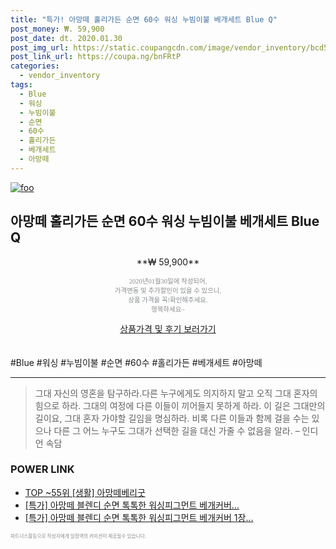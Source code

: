 ```yaml
--- 
title: "특가! 아망떼 홀리가든 순면 60수 워싱 누빔이불 베개세트 Blue Q" 
post_money: ₩. 59,900 
post_date: dt. 2020.01.30 
post_img_url: https://static.coupangcdn.com/image/vendor_inventory/bcd5/b0385da163f0bb01072fb6eed3d34998bce5ce2a1fe6f065c6857fe50116.jpg 
post_link_url: https://coupa.ng/bnFRtP 
categories: 
  - vendor_inventory 
tags: 
  - Blue 
  - 워싱 
  - 누빔이불 
  - 순면 
  - 60수 
  - 홀리가든 
  - 베개세트 
  - 아망떼 
--- 
```

[![foo](https://static.coupangcdn.com/image/vendor_inventory/bcd5/b0385da163f0bb01072fb6eed3d34998bce5ce2a1fe6f065c6857fe50116.jpg)](https://coupa.ng/bnFRtP) 

## 아망떼 홀리가든 순면 60수 워싱 누빔이불 베개세트 Blue Q 
<p style="text-align: center;">**₩ 59,900**</p> 
<p style="text-align: center;"><span style="color: #898c8f; font-family: Georgia,Times,serif; font-size: 0.75em;">2020년01월30일에 작성되어, <br>가격변동 및 추가할인이 있을 수 있으니,<br> 상품 가격을 꼭!확인해주세요.<br>행복하세요~</span> 
</p>	 
<div markdown="0" style="text-align: center;"><a href="https://coupa.ng/bnFRtP" class="btn btn--success">상품가격 및 후기 보러가기</a></div> 
<br><br> 
  #Blue #워싱 #누빔이불 #순면 #60수 #홀리가든 #베개세트 #아망떼 
<hr> 

> 그대 자신의 영혼을 탐구하라.다른 누구에게도 의지하지 말고 오직 그대 혼자의 힘으로 하라. 그대의 여정에 다른 이들이 끼어들지 못하게 하라. 이 길은 그대만의 길이요,  그대 혼자 가야할 길임을 명심하라.  비록 다른 이들과 함께 걸을 수는 있으나 다른 그 어느 누구도 그대가 선택한 길을 대신 가줄 수 없음을 알라. – 인디언 속담 


### POWER LINK

* <a href="https://blog.naver.com/an0733/221789587049" target="_blank"> TOP ~55위 [생활] 아망떼베리굿</a>
* <a href="https://blog.naver.com/sakai111/221789670532" target="_blank">[특가] 아망떼 블렌디 순면 톡톡한 워싱피그먼트 베개커버...</a>
* <a href="https://blog.naver.com/an0733/221789723427" target="_blank">[특가] 아망떼 블렌디 순면 톡톡한 워싱피그먼트 베개커버 1장...</a>

<span style="color: #898c8f; font-family: Georgia,Times,serif; font-size: 0.55em;">파트너스활동으로 작성자에게 일정액의 커미션이 제공될수 있습니다.</span> 
